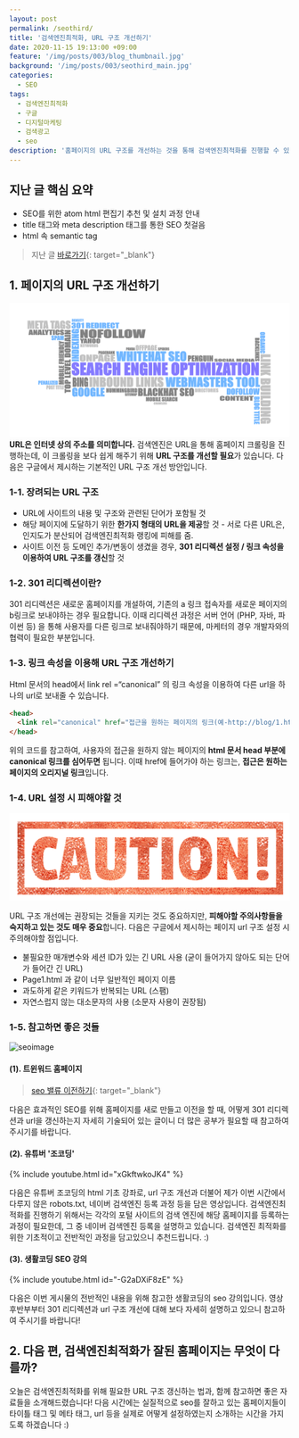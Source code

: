 ```yaml
---
layout: post
permalink: /seothird/
title: '검색엔진최적화, URL 구조 개선하기'
date: 2020-11-15 19:13:00 +09:00
feature: '/img/posts/003/blog_thumbnail.jpg'
background: '/img/posts/003/seothird_main.jpg'
categories:
  - SEO
tags:
  - 검색엔진최적화
  - 구글
  - 디지털마케팅
  - 검색광고
  - seo
description: '홈페이지의 URL 구조를 개선하는 것을 통해 검색엔진최적화를 진행할 수 있습니다.'
---
```

## 지난 글 핵심 요약
 * SEO를 위한 atom html 편집기 추천 및 설치 과정 안내
 * title 태그와 meta description 태그를 통한 SEO 첫걸음
 * html 속 semantic tag

> 지난 글 [바로가기](https://earth971.github.io/seosecond/){: target="_blank"}

## 1. 페이지의 URL 구조 개선하기
![seoimage](/img/posts/003/seo.jpeg)
<strong>URL은 인터넷 상의 주소를 의미합니다.</strong> 검색엔진은 URL을 통해 홈페이지 크롤링을 진행하는데, 이 크롤링을 보다 쉽게 해주기 위해 <strong>URL 구조를 개선할 필요</strong>가 있습니다. 다음은 구글에서 제시하는 기본적인 URL 구조 개선 방안입니다.

### 1-1. 장려되는 URL 구조
 * URL에 사이트의 내용 및 구조와 관련된 단어가 포함될 것
 * 해당 페이지에 도달하기 위한 <strong>한가지 형태의 URL을 제공</strong>할 것 - 서로 다른 URL은, 인지도가 분산되어 검색엔진최적화 랭킹에 피해를 줌.
 * 사이트 이전 등 도메인 추가/변동이 생겼을 경우, <strong>301 리디렉션 설정 / 링크 속성을 이용하여 URL 구조를 갱신</strong>할 것

### 1-2. 301 리디렉션이란?
301 리디렉션은 새로운 홈페이지를 개설하여, 기존의 a 링크 접속자를 새로운 페이지의 b링크로 보내야하는 경우 필요합니다. 이때 리디렉션 과정은 서버 언어 (PHP, 자바, 파이썬 등) 을 통해 사용자를 다른 링크로 보내줘야하기 때문에, 마케터의 경우 개발자와의 협력이 필요한 부분입니다.

### 1-3. 링크 속성을 이용해 URL 구조 개선하기
Html 문서의 head에서 link rel =“canonical” 의 링크 속성을 이용하여 다른 url을 하나의 url로 보내줄 수 있습니다.

```html
<head>
  <link rel="canonical" href="접근을 원하는 페이지의 링크(예-http://blog/1.html)">
</head>
```
위의 코드를 참고하여, 사용자의 접근을 원하지 않는 페이지의 <strong>html 문서 head 부분에 canonical 링크를 심어두면</strong> 됩니다. 이때 href에 들어가야 하는 링크는, <strong>접근은 원하는 페이지의 오리지널 링크</strong>입니다.

### 1-4. URL 설정 시 피해야할 것
![caution](/img/posts/003/caution.jpeg)

URL 구조 개선에는 권장되는 것들을 지키는 것도 중요하지만, <strong>피해야할 주의사항들을 숙지하고 있는 것도 매우 중요</strong>합니다. 다음은 구글에서 제시하는 페이지 url 구조 설정 시 주의해야할 점입니다.

 * 불필요한 매개변수와 세션 ID가 있는 긴 URL 사용 (굳이 들어가지 않아도 되는 단어가 들어간 긴 URL)
 * Page1.html 과 같이 너무 일반적인 페이지 이름
 * 과도하게 같은 키워드가 반복되는 URL (스팸)
 * 자연스럽지 않는 대소문자의 사용 (소문자 사용이 권장됨)

### 1-5. 참고하면 좋은 것들
![seoimage](https://media.rocketpunch.com/company/1473/twinword_cover_1585727459.jpg)
#### (1). 트윈워드 홈페이지
> [seo 밸류 이전하기](https://www.twinword.co.kr/blog/seo-value-transfer-guide/){: target="_blank"}

다음은 효과적인 SEO를 위해 홈페이지를 새로 만들고 이전을 할 때, 어떻게 301 리디렉션과 url을 갱신하는지 자세히 기술되어 있는 글이니 더 많은 공부가 필요할 때 참고하여 주시기를 바랍니다.

#### (2). 유튜버 '조코딩'
{% include youtube.html id="xGkftwkoJK4" %}

다음은 유튜버 조코딩의 html 기초 강좌로, url 구조 개선과 더불어 제가 이번 시간에서 다루지 않은 robots.txt, 네이버 검색엔진 등록 과정 등을 담은 영상입니다. 검색엔진최적화를 진행하기 위해서는 각각의 포털 사이트의 검색 엔진에 해당 홈페이지를 등록하는 과정이 필요한데, 그 중 네이버 검색엔진 등록을 설명하고 있습니다. 검색엔진 최적화를 위한 기초적이고 전반적인 과정을 담고있으니 추천드립니다. :)

#### (3). 생활코딩 SEO 강의
{% include youtube.html id="-G2aDXiF8zE" %}

다음은 이번 게시물의 전반적인 내용을 위해 참고한 생활코딩의 seo 강의입니다. 영상 후반부부터 301 리디렉션과 url 구조 개선에 대해 보다 자세히 설명하고 있으니 참고하여 주시기를 바랍니다!

## 2. 다음 편, 검색엔진최적화가 잘된 홈페이지는 무엇이 다를까?
오늘은 검색엔진최적화를 위해 필요한 URL 구조 갱신하는 법과, 함께 참고하면 좋은 자료들을 소개해드렸습니다! 다음 시간에는 실질적으로 seo를 잘하고 있는 홈페이지들이 타이틀 태그 및 메타 태그, url 등을 실제로 어떻게 설정하였는지 소개하는 시간을 가지도록 하겠습니다 :)
